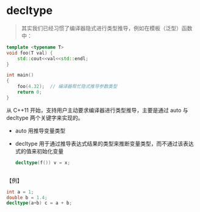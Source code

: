 # decltype

> 其实我们已经习惯了编译器隐式进行类型推导，例如在模板（泛型）函数中：

```c++
template <typename T>
void foo(T val) {
    std::cout<<val<<std::endl;
}

int main()
{
    foo(4.32);  // 编译器帮忙隐式推导参数类型
    return 0;
}
```



从 C++11 开始，支持用户主动要求编译器进行类型推导，主要是通过 auto 与 decltype 两个关键字来实现的。



* auto 用推导变量类型

* decltype 用于通过推导表达式结果的类型来推断变量类型，而不通过该表达式的值来初始化变量

  ```c++
  decltype(f()) v = x;



【例】

```c++
int a = 1;
double b = 1.4;
decltype(a+b) c = a + b;
```